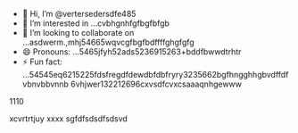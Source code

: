- 👋 Hi, I’m @vertersedersdfe485
- 👀 I’m interested in ...cvbhgnhfgfbgfbfgb
- 💞️ I’m looking to collaborate on ...asdwerm.,mhj54665wqvcgfbgfbdffffghgfgfg
- 😄 Pronouns: ...5465jfyh52ads5236915263+bddfbwwdtrhtr
- ⚡ Fun fact: ...54545eq6215225fdsfregdfdewdbfdbfryry3235662bgfhngghhgbvdffdfvbnvbbvnnb
6vhjwer132212696cxvsdfcvxcsaaaqnhgewww
<!---vbmsdft5484822gffgfggtererdcsdd
verterseder/verterseder is a ✨ special566 ✨ rep12ository because its `README.md`2dabgfsdsa2fsdds662 cdsd(this fvxcile) appears onvgrgrer your GitHub profile.
You can click the Preview link to take a look at your changes.51514ccc65trgfd
--->1110
xcvrtrtjuy
xxxx
sgfdfsdsdfsdsvd
